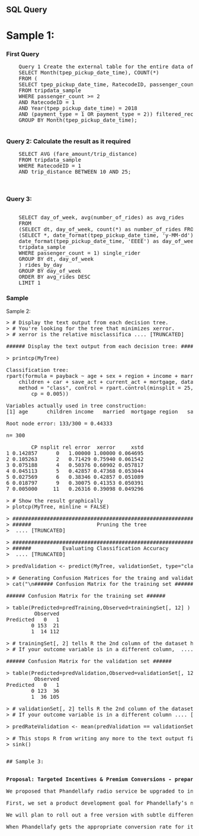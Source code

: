 
## SQL Query
# Sample 1:
### First Query
<pre>
	Query 1 Create the external table for the entire data of 2018: 
	SELECT Month(tpep_pickup_date_time), COUNT(*) 
	FROM (      
	SELECT tpep_pickup_date_time, RatecodeID, passenger_count, payment_type
	FROM tripdata_sample
	WHERE passenger_count >= 2
	AND RatecodeID = 1 
	AND Year(tpep_pickup_date_time) = 2018
	AND (payment_type = 1 OR payment_type = 2)) filtered_records
	GROUP BY Month(tpep_pickup_date_time);

</pre>

### Query 2: Calculate the result as it required
<pre>
	SELECT AVG (fare_amount/trip_distance)
	FROM tripdata_sample 
	WHERE RatecodeID = 1
	AND trip_distance BETWEEN 10 AND 25;  


</pre>


### Query 3:
<pre> 
	SELECT day_of_week, avg(number_of_rides) as avg_rides
	FROM
	(SELECT dt, day_of_week, count(*) as number_of_rides FROM 
	(SELECT *, date_format(tpep_pickup_date_time, 'y-MM-dd') as dt,
	date_format(tpep_pickup_date_time, 'EEEE') as day_of_week from
	tripdata_sample
	WHERE passenger_count = 1) single_rider
	GROUP BY dt, day_of_week
	) rides_by_day
	GROUP BY day_of_week
	ORDER BY avg_rides DESC
	LIMIT 1
</pre>

### Sample
Sample 2:

<pre>
> # Display the text output from each decision tree. 
> # You're looking for the tree that minimizes xerror. 
> # xerror is the relative misclassifica .... [TRUNCATED] 

###### Display the text output from each decision tree: ######

> printcp(MyTree)

Classification tree:
rpart(formula = payback ~ age + sex + region + income + married + 
    children + car + save_act + current_act + mortgage, data = trainingSet, 
    method = "class", control = rpart.control(minsplit = 25, 
        cp = 0.005))

Variables actually used in tree construction:
[1] age      children income   married  mortgage region   save_act

Root node error: 133/300 = 0.44333

n= 300 

        CP nsplit rel error  xerror     xstd
1 0.142857      0   1.00000 1.00000 0.064695
2 0.105263      2   0.71429 0.75940 0.061542
3 0.075188      4   0.50376 0.60902 0.057817
4 0.045113      5   0.42857 0.47368 0.053044
5 0.027569      6   0.38346 0.42857 0.051089
6 0.018797      9   0.30075 0.41353 0.050391
7 0.005000     11   0.26316 0.39098 0.049296

> # Show the result graphically
> plotcp(MyTree, minline = FALSE)

> #######################################################################
> ######                     Pruning the tree                      ######
>  .... [TRUNCATED] 

> #######################################################################
> ######          Evaluating Classification Accuracy               ######
>  .... [TRUNCATED] 

> predValidation <- predict(MyTree, validationSet, type="class")

> # Generating Confusion Matrices for the traing and validation sets:
> cat("\n###### Confusion Matrix for the training set ######\n")

###### Confusion Matrix for the training set ######

> table(Predicted=predTraining,Observed=trainingSet[, 12] )
         Observed
Predicted   0   1
        0 153  21
        1  14 112

> # trainingSet[, 2] tells R the 2nd column of the dataset has the outcome variable (Survived)
> # If your outcome variable is in a different column,  .... [TRUNCATED] 

###### Confusion Matrix for the validation set ######

> table(Predicted=predValidation,Observed=validationSet[, 12] )
         Observed
Predicted   0   1
        0 123  36
        1  36 105

> # validationSet[, 2] tells R the 2nd column of the dataset has the outcome variable (Survived)
> # If your outcome variable is in a different column .... [TRUNCATED] 

> predRateValidation <- mean(predValidation == validationSet[, 12])

> # This stops R from writing any more to the text output file.
> sink()

</pre>

<pre>
## Sample 3:


<strong>Proposal: Targeted Incentives & Premium Conversions - prepared by Gotham Musalytics</strong>

We proposed that Phandellafy radio service be upgraded to induce trials of the new service and test its conversion rate to make sure free offerings are appropriate enough to maintain the benefits brought by product upgrades. One thing is that we will upgrade its radio service with a few new features to continuously attract new users to use the free version, helping the product generate traffic and build a larger target for the premium conversion.  Another thing is that we will test whether the number of features offered for free is appropriate, which further helps Phandellafy reach the ideal quarterly conversion rate (from freemium to premium) – it can’t be too low like 1% or too high like 50%, it can depend on the Phandellafy’s financial performance and goal.

First, we set a product development goal for Phandellafy’s new service. The premium version will have 12 more features [feature A-L] than the current radio service. (Note: the complications of the features are ranked in ascending order, A < L) And the first 6 features [feature A-F] are ready to be added to upgrade the free Phandellafy to attract new freemium users. Simultaneously, features G-L will convert older users into premium users.

We will plan to roll out a free version with subtle differences in the first three quartiers – Quarter 1(Q1) with features A-D, Q2 with features A-E, Q3 with features A-F, and at the same time, we will collect data generated within the three quarters to calculate the number of new freemium users and the number of new premium users transitioned from old freemium users. By further calculating the traffic generated by free users and quarterly revenue from premium, Phandellafy would decide how many features the radio service should finally add which can create a best combination of new users and the conversion rate, making a best balance to generate ad revenue and stable rise of subscription revenue. 

When Phandellafy gets the appropriate conversion rate for its financial vision, we will build a predictive model to offer a one-month free trial of premium incentives to prospective users to maximize the conversion effect. By collecting all the attribute data (such as demographic, level of usage of the service, tenure with the service…) from successfully converted older users in the three quarters, we get to know which attributes are most influential to the conversion. And we will assign a score range for the correlations (degree of influence) to define the total correlation between each old user and conversion (0 < the level of attribute A * the correlation score of attribute A < 1). Because we have an understanding of the ideal conversion rate, we will rank all the correlation score of the older users and choose the certain percentage of targets with higher scores to send the free trial offer.
</pre>

